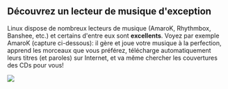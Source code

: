 <?php require("../../entete.php"); ?> <?php require("../../base.php"); ?>

<div id="corps">

<h2>Découvrez un lecteur de musique d'exception</h2>

<p>Linux dispose de nombreux lecteurs de musique (AmaroK, Rhythmbox, 
Banshee, etc.) et certains d'entre eux sont <b>excellents</b>. Voyez par 
exemple AmaroK (capture ci-dessous): il gère et joue votre musique à la 
perfection, apprend les morceaux que vous préférez, télécharge 
automatiquement leurs titres (et paroles) sur Internet, et va même 
chercher les couvertures des CDs pour vous!</p>

<img src="Images/amarok.png" />

</div>
</body>
</html>
